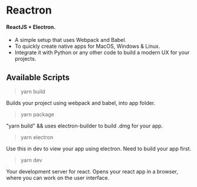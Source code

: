 # Reactron

#### ReactJS + Electron.

- A simple setup that uses Webpack and Babel.
- To quickly create native apps for MacOS, Windows & Linux.
- Integrate it with Python or any other code to build a modern UX for your projects.

## Available Scripts

> yarn build

Builds your project using webpack and babel, into app folder.

> yarn package

"yarn build" && uses electron-builder to build .dmg for your app.

> yarn electron

Use this in dev to view your app using electron. Need to build your app first.

> yarn dev

Your development server for react. Opens your react app in a browser, where you can work on the user interface.
